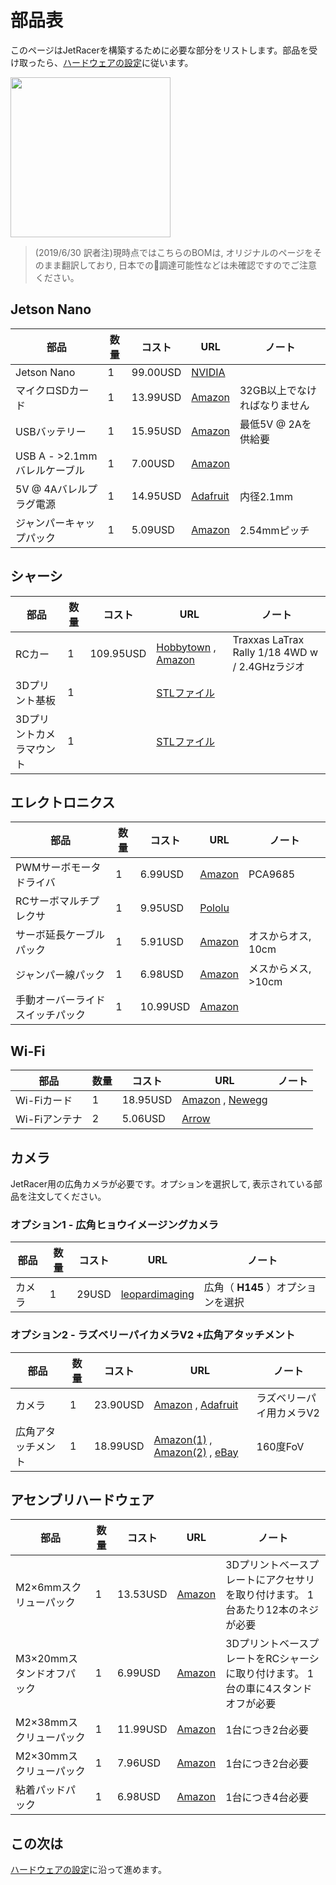
# 部品表

このページはJetRacerを構築するために必要な部分をリストします。部品を受け取ったら、[ハードウェアの設定](hardware_setup_ja.md)に従います。

 <img src = "https://user-images.githubusercontent.com/4212806/60303370-1810c700-98eb-11e9-9393-dfc3e8799453.jpg" height = 256>

> (2019/6/30 訳者注)現時点ではこちらのBOMは, オリジナルのページをそのまま翻訳しており, 日本での調達可能性などは未確認ですのでご注意ください。

## Jetson Nano

|部品|数量|コスト| URL |ノート|
|---|---|---|---|---|
|Jetson Nano| 1 | 99.00USD | [NVIDIA](https://developer.nvidia.com/embedded/buy/jetson-nano-devkit) ||
|マイクロSDカード| 1 | 13.99USD| [Amazon](https://amzn.to/2Us6bOv) | 32GB以上でなければなりません|
| USBバッテリー| 1 | 15.95USD| [Amazon](https://www.amazon.com/5000-mah-Attom-Tech-Portable-Emergency/dp/B07MNWPFG8/) |最低5V @ 2Aを供給要|
| USB A  - >2.1mmバレルケーブル| 1 | 7.00USD | [Amazon](https://www.amazon.com/gp/product/B075112RM6/) ||
| 5V @ 4Aバレルプラグ電源| 1 | 14.95USD| [Adafruit](https://www.adafruit.com/product/1466) |内径2.1mm |
|ジャンパーキャップパック| 1 | 5.09USD| [Amazon](http://amzn.com/B077957RN7/) | 2.54mmピッチ|

## シャーシ

|部品|数量|コスト| URL |ノート|
|---|---|---|---|---|
| RCカー| 1 | 109.95USD | [Hobbytown](https://www.hobbytown.com/traxxas-latrax-rally-1-18-4wd-rtr-rally-racer-green-tra75054-5-grn/p630138) ,  [Amazon](http://amzn.com/B06W57XLRW) | Traxxas LaTrax Rally 1/18 4WD w / 2.4GHzラジオ|
| 3Dプリント基板| 1 || [STLファイル](../assets/jetracer_latrax_base_board.stl) ||
| 3Dプリントカメラマウント| 1 || [STLファイル](../assets/jetracer_latrax_cam_mount.stl) |

## エレクトロニクス

|部品|数量|コスト| URL |ノート|
|---|---|---|---|---|
| PWMサーボモータドライバ| 1 | 6.99USD| [Amazon](http://amzon.com/B01D1D0CX2/) | PCA9685 |
| RCサーボマルチプレクサ| 1 | 9.95USD| [Pololu](https://www.pololu.com/product/2806) ||
|サーボ延長ケーブルパック| 1 | 5.91USD| [Amazon](http://amzn.com/B00P6JJFIS/) |オスからオス, 10cm |
|ジャンパー線パック| 1 | 6.98USD| [Amazon](http://amzn.com/B01EV70C78/) |メスからメス, >10cm ||
|手動オーバーライドスイッチパック| 1 | 10.99USD| [Amazon](https://www.amazon.com/gp/product/B07L74MMG8/) |

##  Wi-Fi

|部品|数量|コスト| URL |ノート|
|---|---|---|---|---|
| Wi-Fiカード| 1 | 18.95USD| [Amazon](https://amzn.to/2WKEkum) ,  [Newegg](https://www.neweggbusiness.com/Product/Product.aspx?Item=9SIV21M85N2699) ||
| Wi-Fiアンテナ| 2 | 5.06USD| [Arrow](https://www.arrow.com/en/products/2042811100/molex) |

## カメラ

 JetRacer用の広角カメラが必要です。オプションを選択して, 表示されている部品を注文してください。

### オプション1  - 広角ヒョウイメージングカメラ

|部品|数量|コスト| URL |ノート|
|---|---|---|---|---|
|カメラ| 1 | 29USD| [leopardimaging](https://leopardimaging.com/product/li-imx219-mipi-ff-nano/) |広角（ **H145** ）オプションを選択|

### オプション2  - ラズベリーパイカメラV2 +広角アタッチメント

|部品|数量|コスト| URL |ノート|
|---|---|---|---|---|
|カメラ| 1 | 23.90USD| [Amazon](https://amzn.to/2MSi6lL) ,  [Adafruit](http://adafru.it/3099) |ラズベリーパイ用カメラV2 |
|広角アタッチメント| 1 | 18.99USD| [Amazon(1)](https://amzn.com/B07HMXJ9Y1) ,  [Amazon(2)](https://amzn.com/B07HF81BVL/) ,  [eBay](https://ebay.us/Fz7HGd) | 160度FoV |

## アセンブリハードウェア

|部品|数量|コスト| URL |ノート|
|---|---|---|---|---|
| M2×6mmスクリューパック| 1 | 13.53USD| [Amazon](https://www.amazon.com/gp/product/B01FXGHO2M/) | 3Dプリントベースプレートにアクセサリを取り付けます。 1台あたり12本のネジが必要|
| M3×20mmスタンドオフパック| 1 | 6.99USD| [Amazon](https://www.amazon.com/dp/B072DVGWHZ/ref=cm_sw_su_dp) | 3DプリントベースプレートをRCシャーシに取り付けます。 1台の車に4スタンドオフが必要|
| M2×38mmスクリューパック| 1 | 11.99USD| [Amazon](http://amzn.com/B07CHJBK6F) | 1台につき2台必要|
| M2×30mmスクリューパック| 1 | 7.96USD| [Amazon](https://www.amazon.com/dp/B015A31EVK/ref=cm_sw_su_dp) | 1台につき2台必要|
|粘着パッドパック| 1 | 6.98USD| [Amazon](https://www.amazon.com/gp/product/B001KYSAN4/) | 1台につき4台必要|

## この次は

 [ハードウェアの設定](hardware_setup_ja.md)に沿って進めます。
